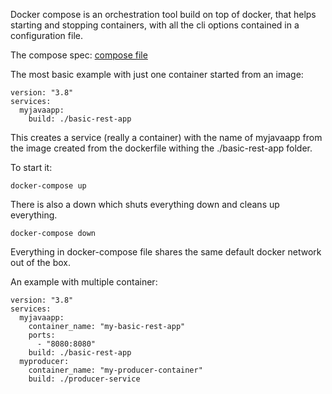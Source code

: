 Docker compose is an orchestration tool build on top of docker, that helps starting and stopping containers, with all the cli options contained in a configuration file.

The compose spec: [compose file](https://docs.docker.com/compose/compose-file/)

The most basic example with just one container started from an image:
```
version: "3.8"  
services:  
  myjavaapp:  
    build: ./basic-rest-app
```
This creates a service (really a container) with the name of myjavaapp from the image created from the dockerfile withing the ./basic-rest-app folder.

To start it:
```
docker-compose up
```

There is also a down which shuts everything down and cleans up everything.
```
docker-compose down
```

Everything in docker-compose file shares the same default docker network out of the box.

An example with multiple container:
```
version: "3.8"  
services:  
  myjavaapp:  
    container_name: "my-basic-rest-app"  
    ports:  
      - "8080:8080"  
    build: ./basic-rest-app  
  myproducer:  
    container_name: "my-producer-container"  
    build: ./producer-service
```

